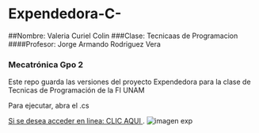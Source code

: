 # Expendedora-C-
##Nombre: Valeria Curiel Colin
###Clase: Tecnicaas de Programacion
####Profesor: Jorge Armando Rodriguez Vera 
### Mecatrónica Gpo 2
Este repo guarda las versiones del proyecto Expendedora para la clase de Tecnicas de Programación de la FI UNAM

Para ejecutar, abra el .cs

[Si se desea acceder en linea: CLIC AQUI ](https://drive.google.com/drive/folders/1I8G0kgHNQ8lHXvzV927EsnekVdfQVyTq?usp=drive_link ).
![imagen exp](https://d379p6s0o40qsz.cloudfront.net/2023-07/Maquina_Combo_Frente.png?VersionId=FZauAqTQoP7biALm4Q78.6CwzouiYZaY)

